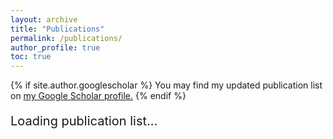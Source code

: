 ```yaml
---
layout: archive
title: "Publications"
permalink: /publications/
author_profile: true
toc: true
---
```


{% if site.author.googlescholar %}
  You may find my updated publication list on <u><a href="{{site.author.googlescholar}}">my Google Scholar profile</a>.</u>
{% endif %}
<br>

<div id="bibbase-container">
    <p id="loading-message" style="font-size: 20px;">Loading publication list...</p>
  <script id="bibbase-script" src="https://bibbase.org/show?bib=https://bibbase.org/f/gSr8DjLGW8y2y2snm/uploaded.bib&jsonp=1"></script>
</div>

<div>
<script>
  document.addEventListener("DOMContentLoaded", function() {
    let bibbaseContainer = document.getElementById("bibbase-container");
    let loadingMessage = document.getElementById("loading-message");

    console.log("📢 MutationObserver script started.");

    if (bibbaseContainer) {
      console.log("✅ Found #bibbase-container, setting up observer...");

      // Set up MutationObserver to watch for content changes
      let observer = new MutationObserver(function(mutations) {
        mutations.forEach(function(mutation) {
          mutation.addedNodes.forEach(node => {
            console.log("🔍 Node added:", node);

            // Ensure the added node is an element and not empty
            if (node.nodeType === 1 && node.innerHTML.trim().length > 0) {
              console.log("🎉 BibBase content detected, hiding loading message!");

              if (loadingMessage) {
                loadingMessage.style.display = "none"; // Hide loading message
              }
              observer.disconnect(); // Stop observing after content appears
            }
          });
        });
      });

      // Start observing the BibBase container for content changes
      observer.observe(bibbaseContainer, { childList: true, subtree: true });

      // Fallback: If no changes detected after 10 seconds, hide the message
      setTimeout(() => {
        console.log("⚠️ Timeout reached, hiding loading message as a fallback.");
        if (loadingMessage) {
          loadingMessage.style.display = "none";
        }
      }, 10000);
    } else {
      console.error("❌ #bibbase-container not found!");
    }
  });
</script>
</div>